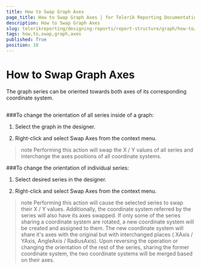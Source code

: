 ```yaml
---
title: How to Swap Graph Axes
page_title: How to Swap Graph Axes | for Telerik Reporting Documentation
description: How to Swap Graph Axes
slug: telerikreporting/designing-reports/report-structure/graph/how-to/how-to-swap-graph-axes
tags: how,to,swap,graph,axes
published: True
position: 10
---
```


# How to Swap Graph Axes



The graph series can be oriented towards both axes of its corresponding coordinate system.

## 

###To change the orientation of all series inside of a graph:

1. Select the graph in the designer.

1. Right-click and select Swap Axes from the context menu.

>note Performing this action will swap the X / Y values of all series and interchange the axes positions of all coordinate systems.          


###To change the orientation of individual series:

1. Select desired series in the designer.

1. Right-click and select Swap Axes from the context menu.

>note Performing this action will cause the selected series to swap their X / Y values.           Additionally, the coordinate system referred by the series will also have its axes swapped.         If only some of the series sharing a coordinate system are rotated, a new coordinate system will be created and assigned to them.             The new coordinate system will share it's axes with the original but with interchanged places ( XAxis / YAxis, AngleAxis / RadiusAxis).             Upon reversing the operation or changing the orientation of the rest of the series,              sharing the former coordinate system, the two coordinate systems will be merged based on their axes.            

